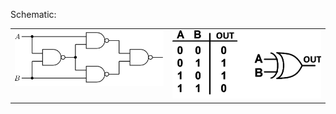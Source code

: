 
Schematic:

<table>
<tr>
<td valign="top" width="50%">
    <img src="extras/xor1.png" width="100%" />
</td>
<td valign="top" width="50%">
    <img src="extras/xor2.png" width="100%" />
</td>
</tr>
</table>


